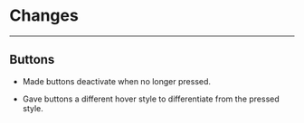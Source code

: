 # Changes

----
## Buttons
- Made buttons deactivate when no longer pressed.

- Gave buttons a different hover style to differentiate from the pressed style.

